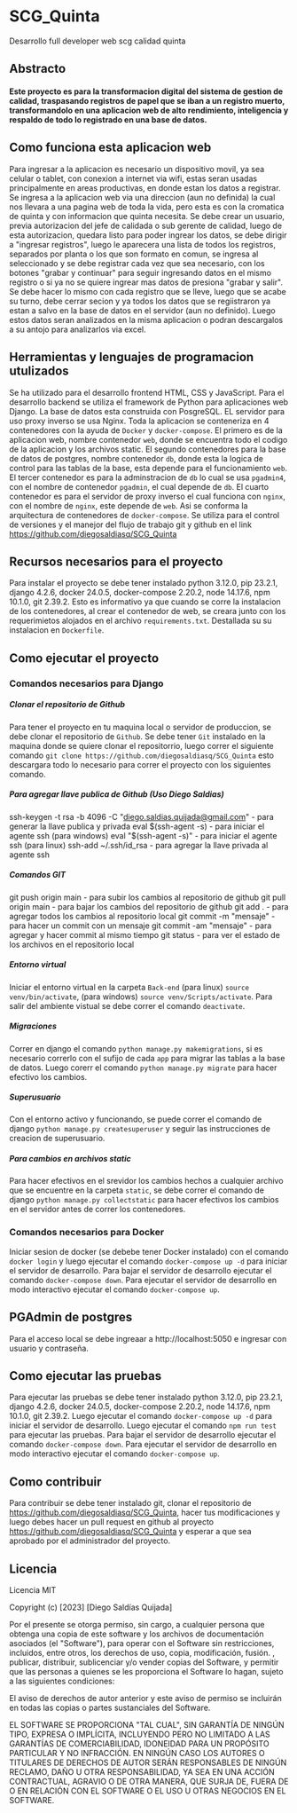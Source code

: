 # SCG_Quinta
Desarrollo full developer web scg calidad quinta

## Abstracto

#### Este proyecto es para la transformacion digital del sistema de gestion de calidad, traspasando registros de papel que se iban a un registro muerto, transformandolo en una aplicacion web de alto rendimiento, inteligencia y respaldo de todo lo registrado en una base de datos.

## Como funciona esta aplicacion web

Para ingresar a la aplicacion es necesario un dispositivo movil, ya sea celular o tablet, con conexion a internet via wifi, estas seran usadas principalmente en areas productivas, en donde estan los datos a registrar. Se ingresa a la aplicacion web via una direccion (aun no definida) la cual nos llevara a una pagina web de toda la vida, pero esta es con la cromatica de quinta y con informacion que quinta necesita. Se debe crear un usuario, previa autorizacion del jefe de calidada o sub gerente de calidad, luego de esta autorizacion, quedara listo para poder ingrear los datos, se debe dirigir a "ingresar registros", luego le aparecera una lista de todos los registros, separados por planta o los que son formato en comun, se ingresa al seleccionado y se debe registrar cada vez que sea necesario, con los botones "grabar y continuar" para seguir ingresando datos en el mismo registro o si ya no se quiere ingrear mas datos de presiona "grabar y salir". Se debe hacer lo mismo con cada registro que se lleve, luego que se acabe su turno, debe cerrar secion y ya todos los datos que se regiistraron ya estan a salvo en la base de datos en el servidor (aun no definido). Luego estos datos seran analizados en la misma aplicacion o podran descargalos a su antojo para analizarlos via excel. 

## Herramientas y lenguajes de programacion utulizados

Se ha utilizado para el desarrollo frontend HTML, CSS y JavaScript. Para el desarrollo backend se utiliza el framework de Python para aplicaciones web Django. La base de datos esta construida con PosgreSQL. EL servidor para uso proxy inverso se usa Nginx. Toda la aplicacion se conteneriza en 4 contenedores con la ayuda de `Docker` y `docker-compose`. El primero es de la aplicacion web, nombre contenedor `web`, donde se encuentra todo el codigo de la aplicacion y los archivos static. El segundo contenedores para la base de datos de postgres, nombre contenedor `db`, donde esta la logica de control para las tablas de la base, esta depende para el funcionamiento `web`. El tercer contenedor es para la adminstracion de `db` lo cual se usa `pgadmin4`, con el nombre de contenedor `pgadmin`, el cual depende de `db`. El cuarto contenedor es para el servidor de proxy inverso el cual funciona con `nginx`, con el nombre de `nginx`, este depende de `web`. Asi se conforma la arquitectura de contenedores de `docker-compose`.
Se utiliza para el control de versiones y el manejor del flujo de trabajo git y github en el link https://github.com/diegosaldiasq/SCG_Quinta

## Recursos necesarios para el proyecto

Para instalar el proyecto se debe tener instalado python 3.12.0, pip 23.2.1, django 4.2.6, docker 24.0.5, docker-compose 2.20.2, node 14.17.6, npm 10.1.0, git 2.39.2. Esto es informativo ya que cuando se corre la instalacion de los contenedores, al crear el contenedor de web, se creara junto con los requerimietos alojados en el archivo `requirements.txt`. Destallada su su instalacion en `Dockerfile`.

## Como ejecutar el proyecto

### Comandos necesarios para Django
##### Clonar el repositorio de Github
Para tener el proyecto en tu maquina local o servidor de produccion, se debe clonar el repositorio de `Github`. Se debe tener `Git` instalado en la maquina donde se quiere clonar el repositorrio, luego correr el siguiente comando `git clone https://github.com/diegosaldiasq/SCG_Quinta` esto descargara todo lo necesario para correr el proyecto con los siguientes comando.
##### Para agregar llave publica de Github (Uso Diego Saldias)
ssh-keygen -t rsa -b 4096 -C "diego.saldias.quijada@gmail.com" - para generar la llave publica y privada
eval $(ssh-agent -s) - para iniciar el agente ssh (para windows)
eval "$(ssh-agent -s)" - para iniciar el agente ssh (para linux)
ssh-add ~/.ssh/id_rsa - para agregar la llave privada al agente ssh
##### Comandos GIT
git push origin main - para subir los cambios al repositorio de github
git pull origin main - para bajar los cambios del repositorio de github
git add . - para agregar todos los cambios al repositorio local
git commit -m "mensaje" - para hacer un commit con un mensaje
git commit -am "mensaje" - para agregar y hacer commit al mismo tiempo
git status - para ver el estado de los archivos en el repositorio local
##### Entorno virtual
Iniciar el entorno virtual en la carpeta `Back-end` (para linux) `source venv/bin/activate`, (para windows) `source venv/Scripts/activate`. Para salir del ambiente vistual se debe correr el comando `deactivate`.
##### Migraciones
Correr en django el comando `python manage.py makemigrations`, si es necesario correrlo con el sufijo de cada `app` para migrar las tablas a la base de datos. Luego corerr el comando `python manage.py migrate` para hacer efectivo los cambios.
##### Superusuario
Con el entorno activo y funcionando, se puede correr el comando de django `python manage.py createsuperuser` y seguir las instrucciones de creacion de superusuario.
##### Para cambios en archivos static
Para hacer efectivos en el srevidor los cambios hechos a cualquier archivo que se encuentre en la carpeta `static`, se debe correr el comando de django `python manage.py collectstatic` para hacer efectivos los cambios en el servidor antes de correr los contenedores.

### Comandos necesarios para Docker

Iniciar sesion de docker (se debebe tener Docker instalado) con el comando `docker login` y luego ejecutar el comando `docker-compose up -d` para iniciar el servidor de desarrollo. Para bajar el servidor de desarrollo ejecutar el comando `docker-compose down`. Para ejecutar el servidor de desarrollo en modo interactivo ejecutar el comando `docker-compose up`. 

## PGAdmin de postgres

Para el acceso local se debe ingreaar a http://localhost:5050 e ingresar con usuario y contraseña.

## Como ejecutar las pruebas

Para ejecutar las pruebas se debe tener instalado python 3.12.0, pip 23.2.1, django 4.2.6, docker 24.0.5, docker-compose 2.20.2, node 14.17.6, npm 10.1.0, git 2.39.2. Luego ejecutar el comando `docker-compose up -d` para iniciar el servidor de desarrollo. Luego ejecutar el comando `npm run test` para ejecutar las pruebas. Para bajar el servidor de desarrollo ejecutar el comando `docker-compose down`. Para ejecutar el servidor de desarrollo en modo interactivo ejecutar el comando `docker-compose up`.

## Como contribuir

Para contribuir se debe tener instalado git, clonar el repositorio de https://github.com/diegosaldiasq/SCG_Quinta, hacer tus modificaciones y luego debes hacer un pull request en github al proyecto https://github.com/diegosaldiasq/SCG_Quinta y esperar a que sea aprobado por el administrador del proyecto.

## Licencia

Licencia MIT

Copyright (c) [2023] [Diego Saldías Quijada]

Por el presente se otorga permiso, sin cargo, a cualquier persona que obtenga una copia de este software y los archivos de documentación asociados (el "Software"), para operar con el Software sin restricciones, incluidos, entre otros, los derechos de uso, copia, modificación, fusión. , publicar, distribuir, sublicenciar y/o vender copias del Software, y permitir que las personas a quienes se les proporciona el Software lo hagan, sujeto a las siguientes condiciones:

El aviso de derechos de autor anterior y este aviso de permiso se incluirán en todas las copias o partes sustanciales del Software.

EL SOFTWARE SE PROPORCIONA "TAL CUAL", SIN GARANTÍA DE NINGÚN TIPO, EXPRESA O IMPLÍCITA, INCLUYENDO PERO NO LIMITADO A LAS GARANTÍAS DE COMERCIABILIDAD, IDONEIDAD PARA UN PROPÓSITO PARTICULAR Y NO INFRACCIÓN. EN NINGÚN CASO LOS AUTORES O TITULARES DE DERECHOS DE AUTOR SERÁN RESPONSABLES DE NINGÚN RECLAMO, DAÑO U OTRA RESPONSABILIDAD, YA SEA EN UNA ACCIÓN CONTRACTUAL, AGRAVIO O DE OTRA MANERA, QUE SURJA DE, FUERA DE O EN RELACIÓN CON EL SOFTWARE O EL USO U OTRAS NEGOCIOS EN EL SOFTWARE.